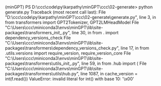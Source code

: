 

(minGPT) PS D:\ccc\code\py\karpathy\minGPT\ccc\02-generate> python generate.py
Traceback (most recent call last):
  File "D:\ccc\code\py\karpathy\minGPT\ccc\02-generate\generate.py", line 3, in <module>
    from transformers import GPT2Tokenizer, GPT2LMHeadModel
  File "C:\Users\ccc\miniconda3\envs\minGPT\lib\site-packages\transformers\__init__.py", line 30, in <module>
    from . import dependency_versions_check
  File "C:\Users\ccc\miniconda3\envs\minGPT\lib\site-packages\transformers\dependency_versions_check.py", line 17, in <module>
    from .utils.versions import require_version, require_version_core
  File "C:\Users\ccc\miniconda3\envs\minGPT\lib\site-packages\transformers\utils\__init__.py", line 59, in <module>
    from .hub import (
  File "C:\Users\ccc\miniconda3\envs\minGPT\lib\site-packages\transformers\utils\hub.py", line 1087, in <module>
    cache_version = int(f.read())
ValueError: invalid literal for int() with base 10: '\x00'